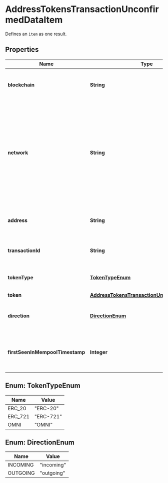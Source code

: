 

# AddressTokensTransactionUnconfirmedDataItem

Defines an `item` as one result.

## Properties

Name | Type | Description | Notes
------------ | ------------- | ------------- | -------------
**blockchain** | **String** | Represents the specific blockchain protocol name, e.g. Ethereum, Bitcoin, etc. | 
**network** | **String** | Represents the name of the blockchain network used; blockchain networks are usually identical as technology and software, but they differ in data, e.g. - \&quot;mainnet\&quot; is the live network with actual data while networks like \&quot;testnet\&quot;, \&quot;ropsten\&quot;, \&quot;rinkeby\&quot; are test networks. | 
**address** | **String** | Defines the specific address to which the token transaction has been sent and is pending confirmation. | 
**transactionId** | **String** | Defines the unique ID of the specific transaction, i.e. its identification number. | 
**tokenType** | [**TokenTypeEnum**](#TokenTypeEnum) | Defines the type of token sent with the transaction, e.g. ERC 20. | 
**token** | [**AddressTokensTransactionUnconfirmedToken**](AddressTokensTransactionUnconfirmedToken.md) |  | 
**direction** | [**DirectionEnum**](#DirectionEnum) | Defines whether the transaction is \&quot;incoming\&quot; or \&quot;outgoing\&quot;. | 
**firstSeenInMempoolTimestamp** | **Integer** | Defines the exact time the transaction has been first accepted into the mempool to await confirmation as timestamp. | 



## Enum: TokenTypeEnum

Name | Value
---- | -----
ERC_20 | &quot;ERC-20&quot;
ERC_721 | &quot;ERC-721&quot;
OMNI | &quot;OMNI&quot;



## Enum: DirectionEnum

Name | Value
---- | -----
INCOMING | &quot;incoming&quot;
OUTGOING | &quot;outgoing&quot;



